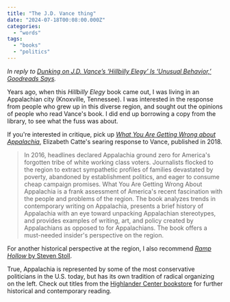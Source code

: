 ```yaml
---
title: "The J.D. Vance thing"
date: "2024-07-18T00:08:00.000Z"
categories: 
  - "words"
tags: 
  - "books"
  - "politics"
---
```


_In reply to [Dunking on J.D. Vance’s ‘Hillbilly Elegy’ Is ‘Unusual Behavior,’ Goodreads Says](https://www.404media.co/j-d-vance-hillbilly-elegy-goodreads-reviews/?ref=daily-stories-newsletter)._

Years ago, when this _Hillbilly Elegy_ book came out, I was living in an Appalachian city (Knoxville, Tennessee). I was interested in the response from people who grew up in this diverse region, and sought out the opinions of people who read Vance's book. I did end up borrowing a copy from the library, to see what the fuss was about.

If you're interested in critique, pick up _[What You Are Getting Wrong about Appalachia](https://www.arcadiapublishing.com/products/9780998904146)_, Elizabeth Catte's searing response to Vance, published in 2018.

> In 2016, headlines declared Appalachia ground zero for America's forgotten tribe of white working class voters. Journalists flocked to the region to extract sympathetic profiles of families devastated by poverty, abandoned by establishment politics, and eager to consume cheap campaign promises. What You Are Getting Wrong About Appalachia is a frank assessment of America's recent fascination with the people and problems of the region. The book analyzes trends in contemporary writing on Appalachia, presents a brief history of Appalachia with an eye toward unpacking Appalachian stereotypes, and provides examples of writing, art, and policy created by Appalachians as opposed to for Appalachians. The book offers a must-needed insider's perspective on the region.

For another historical perspective at the region, I also recommend [_Ramp Hollow_ by Steven Stoll](https://bookshop.org/a/21729/9780809080199).

True, Appalachia is represented by some of the most conservative politicians in the U.S. today, but has its own tradition of radical organizing on the left. Check out titles from the [Highlander Center bookstore](https://highlandercenter.org/shop/) for further historical and contemporary reading.
